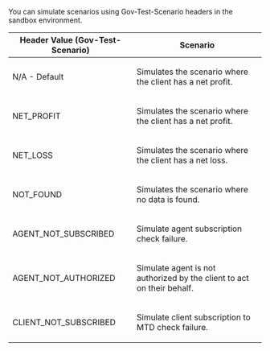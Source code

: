 <p>You can simulate scenarios using Gov-Test-Scenario headers in the sandbox environment.</p>
<table>
    <thead>
        <tr>
            <th>Header Value (Gov-Test-Scenario)</th>
            <th>Scenario</th>
        </tr>
    </thead>
    <tbody>
        <tr>
            <td><p>N/A - Default</p></td>
            <td><p>Simulates the scenario where the client has a net profit.</p></td>
        </tr>
        <tr>
            <td><p>NET_PROFIT</p></td>
            <td><p>Simulates the scenario where the client has a net profit.</p></td>
        </tr>
        <tr>
            <td><p>NET_LOSS</p></td>
            <td><p>Simulates the scenario where the client has a net loss.</p></td>
        </tr>
        <tr>
            <td><p>NOT_FOUND</p></td>
            <td><p>Simulates the scenario where no data is found.</p></td>
        </tr>
        <tr>
            <td><p>AGENT_NOT_SUBSCRIBED</p></td>
            <td><p>Simulate agent subscription check failure.</p></td>
        </tr>
        <tr>
            <td><p>AGENT_NOT_AUTHORIZED</p></td>
            <td><p>Simulate agent is not authorized by the client to act on their behalf.</p></td>
        </tr>
        <tr>
            <td><p>CLIENT_NOT_SUBSCRIBED</p></td>
            <td><p>Simulate client subscription to MTD check failure.</p></td>
        </tr>
    </tbody>
</table>